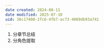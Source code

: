 ```yaml
---
date created: 2024-08-11
date modified: 2025-07-10
uid: 36c17400-2fc6-4fb7-ac73-4069db93a741
---
```

1. 分章节总结
2. 分角色提取
